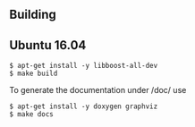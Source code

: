 ## Building

## Ubuntu 16.04
```
$ apt-get install -y libboost-all-dev
$ make build
```

To generate the documentation under /doc/ use
```
$ apt-get install -y doxygen graphviz
$ make docs
```
